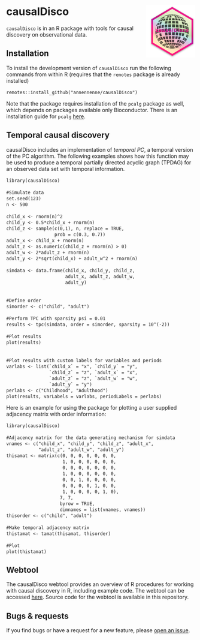# causalDisco <img src="graphics/hex.png" width="121px" height="140px" align="right" style="padding-left:10px;background-color:white;" />

`causalDisco` is in an R package with tools for causal discovery on observational data.


## Installation

To install the development version of `causalDisco` run the following
commands from within R (requires that the `remotes` package is already installed)

```{r}
remotes::install_github("annennenne/causalDisco")
```

Note that the package requires installation of the `pcalg` package as well, which depends on packages available only Bioconductor. There is an installation guide for `pcalg` [here](https://github.com/asreview/pcalg).  

## Temporal causal discovery

causalDisco includes an implementation of *temporal PC*, a temporal version of the PC algorithm. The following examples shows how this function may be used to produce a temporal partially directed acyclic graph (TPDAG) for an observed data set with temporal information. 
```{r}
library(causalDisco)

#Simulate data
set.seed(123)
n <- 500

child_x <- rnorm(n)^2
child_y <- 0.5*child_x + rnorm(n)
child_z <- sample(c(0,1), n, replace = TRUE, 
                  prob = c(0.3, 0.7))
adult_x <- child_x + rnorm(n)
adult_z <- as.numeric(child_z + rnorm(n) > 0)
adult_w <- 2*adult_z + rnorm(n)
adult_y <- 2*sqrt(child_x) + adult_w^2 + rnorm(n)

simdata <- data.frame(child_x, child_y, child_z,
                      adult_x, adult_z, adult_w,
                      adult_y)


#Define order
simorder <- c("child", "adult")

#Perform TPC with sparsity psi = 0.01
results <- tpc(simdata, order = simorder, sparsity = 10^(-2))

#Plot results
plot(results)


#Plot results with custom labels for variables and periods
varlabs <- list(`child_x` = "x", `child_y` = "y",
                `child_z` = "z", `adult_x` = "x",
                `adult_z` = "z", `adult_w` = "w",
                `adult_y` = "y")
perlabs <- c("Childhood", "Adulthood")
plot(results, varLabels = varlabs, periodLabels = perlabs)
```

Here is an example for using the package for plotting a user supplied adjacency matrix with order information:

```{r}
library(causalDisco)

#Adjacency matrix for the data generating mechanism for simdata
vnames <- c("child_x", "child_y", "child_z", "adult_x", 
            "adult_z", "adult_w", "adult_y")
thisamat <- matrix(c(0, 0, 0, 0, 0, 0, 0,
                     1, 0, 0, 0, 0, 0, 0,
                     0, 0, 0, 0, 0, 0, 0, 
                     1, 0, 0, 0, 0, 0, 0,
                     0, 0, 1, 0, 0, 0, 0, 
                     0, 0, 0, 0, 1, 0, 0,
                     1, 0, 0, 0, 0, 1, 0),
                    7, 7, 
                    byrow = TRUE,
                    dimnames = list(vnames, vnames))
thisorder <- c("child", "adult")

#Make temporal adjacency matrix
thistamat <- tamat(thisamat, thisorder)

#Plot
plot(thistamat)
```


## Webtool

The causalDisco webtool provides an overview of R procedures for working with causal discovery in R, including example code. The webtool can be accessed [here](https://shiny.sund.ku.dk/zms499/causalDisco). Source code for the webtool is available in this repository. 


## Bugs & requests

If you find bugs or have a request for a new feature, please [open an issue](https://github.com/annennenne/causalDisco/issues).
